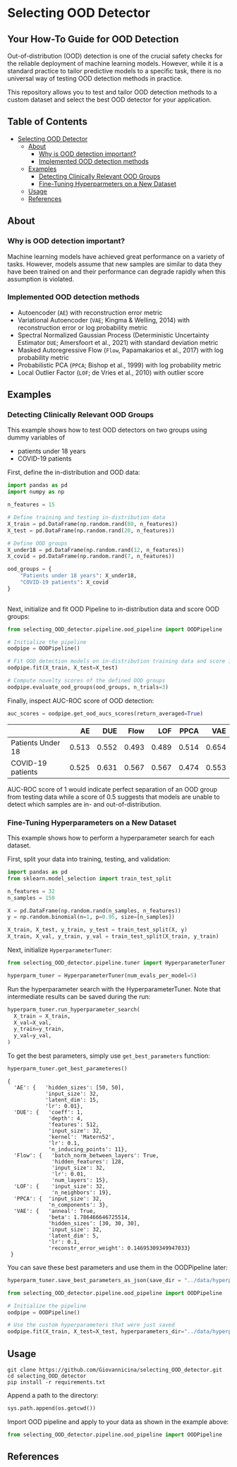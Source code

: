 
# Selecting OOD Detector

## Your How-To Guide for OOD Detection

Out-of-distribution (OOD) detection is one of the crucial safety checks for the reliable deployment of machine learning models.  However, while it is a standard practice to tailor predictive models to a specific task, there is no universal way of testing OOD detection methods in practice.

<!-- <img src="https://raw.githubusercontent.com/Giovannicina/selecting_OOD_detector/docs/docs/img/1_TyogHTgvJx8mTemKYHJ0cg.png?token=ANKC3TFV7QTA3NSUX3C4UO3BGYLUO" 
     style="height: 120;"/> -->

This repository allows you to test and tailor OOD detection methods to a custom dataset and select the best OOD detector for your application.  

## Table of Contents
- [Selecting OOD Detector](#selecting-ood-detector)
  * [About](#about)
    + [Why is OOD detection important?](#why-is-ood-detection-important-)
    + [Implemented OOD detection methods](#implemented-ood-detection-methods)
  * [Examples](#examples)
    + [Detecting Clinically Relevant OOD Groups](#detecting-clinically-relevant-ood-groups)
    + [Fine-Tuning Hyperparmeters on a New Dataset](#fine-tuning-hyperparmeters-on-a-new-dataset)
  * [Usage](#usage)
  * [References](#references)


## About

### Why is OOD detection important?
Machine learning models have achieved great performance on a variety of tasks. However, models assume that new samples are similar to data they have been trained on and their performance can degrade rapidly when this assumption is violated.


### Implemented OOD detection methods
* Autoencoder (`AE`) with reconstruction error metric
* Variational Autoencoder (`VAE`; Kingma & Welling, 2014) with reconstruction error or log probability metric
* Spectral Normalized Gaussian Process (Deterministic Uncertainty Estimator `DUE`; Amersfoort et al., 2021) with standard deviation metric
* Masked Autoregressive Flow (`Flow`, Papamakarios et al., 2017) with log probability metric
* Probabilistic PCA (`PPCA`; Bishop et al., 1999) with log probability metric 
* Local Outlier Factor (`LOF`; de Vries et al., 2010) with outlier score 


## Examples
### Detecting Clinically Relevant OOD Groups

This example shows how to test OOD detectors on two groups using dummy variables of
* patients under 18 years
*  COVID-19 patients


First, define the in-distribution and OOD data:
```py
import pandas as pd
import numpy as np

n_features = 15

# Define training and testing in-distribution data
X_train = pd.DataFrame(np.random.rand(80, n_features))
X_test = pd.DataFrame(np.random.rand(20, n_features))

# Define OOD groups
X_under18 = pd.DataFrame(np.random.rand(12, n_features))
X_covid = pd.DataFrame(np.random.rand(7, n_features))

ood_groups = {
    "Patients under 18 years": X_under18,
    "COVID-19 patients": X_covid
}
			  
```

Next, initialize and fit OOD Pipeline to in-distribution data and score OOD groups:

```py
from selecting_OOD_detector.pipeline.ood_pipeline import OODPipeline

# Initialize the pipeline
oodpipe = OODPipeline()

# Fit OOD detection models on in-distribution training data and score in-distribution test data to calculate novelty baseline.
oodpipe.fit(X_train, X_test=X_test)

# Compute novelty scores of the defined OOD groups
oodpipe.evaluate_ood_groups(ood_groups, n_trials=3)

```

Finally, inspect AUC-ROC score of OOD detection:
```py
auc_scores = oodpipe.get_ood_aucs_scores(return_averaged=True)
```

|         |       AE |      DUE |       Flow |      LOF |     PPCA |      VAE |
|:--------|---------:|---------:|-----------:|---------:|---------:|---------:|
| Patients Under 18 | 0.513 | 0.552 | 0.493 | 0.489| 0.514 | 0.654 |
| COVID-19 patients | 0.525    | 0.631     | 0.567         | 0.567 | 0.474     | 0.553 |

AUC-ROC score of 1 would indicate perfect separation of an OOD group from testing data while a score of 0.5 suggests that models are unable to detect which samples are in- and out-of-distribution.


### Fine-Tuning Hyperparameters on a New Dataset

This example shows how to perform a hyperparameter search for each
dataset.

First, split your data into training, testing, and validation:

```py
import pandas as pd
from sklearn.model_selection import train_test_split

n_features = 32
n_samples = 150

X = pd.DataFrame(np.random.rand(n_samples, n_features))
y = np.random.binomial(n=1, p=0.95, size=[n_samples])

X_train, X_test, y_train, y_test = train_test_split(X, y)
X_train, X_val, y_train, y_val = train_test_split(X_train, y_train)
```



Next, initialize `HyperparameterTuner`:

```py
from selecting_OOD_detector.pipeline.tuner import HyperparameterTuner

hyperparm_tuner = HyperparameterTuner(num_evals_per_model=5)
```



Run the hyperparameter search with the HyperparameterTuner. Note that
intermediate results can be saved during the run:

```py
hyperparm_tuner.run_hyperparameter_search(
  X_train = X_train,
  X_val=X_val,
  y_train=y_train,
  y_val=y_val,
)
```



To get the best parameters, simply use `get_best_parameters` function:

```py
hyperparm_tuner.get_best_parameteres()
```

``` {.sourceCode .py}
{
  'AE': {   'hidden_sizes': [50, 50],
            'input_size': 32,
            'latent_dim': 15,
            'lr': 0.01},
  'DUE': {   'coeff': 1,
             'depth': 4,
             'features': 512,
             'input_size': 32,
             'kernel': 'Matern52',
             'lr': 0.1,
             'n_inducing_points': 11},
  'Flow': {   'batch_norm_between_layers': True,
              'hidden_features': 128,
              'input_size': 32,
              'lr': 0.01,
              'num_layers': 15},
  'LOF': {    'input_size': 32, 
              'n_neighbors': 19},
  'PPCA': {  'input_size': 32,
             'n_components': 3},
  'VAE': {   'anneal': True,
             'beta': 1.786466646725514,
             'hidden_sizes': [30, 30, 30],
             'input_size': 32,
             'latent_dim': 5,
             'lr': 0.1,
             'reconstr_error_weight': 0.14695309349947033}
 }
```

You can save these best parameters and use them in the OODPipeline
later:

```py
hyperparm_tuner.save_best_parameters_as_json(save_dir = "../data/hyperparameters/custom/")
```

```py
from selecting_OOD_detector.pipeline.ood_pipeline import OODPipeline

# Initialize the pipeline
oodpipe = OODPipeline()

# Use the custom hyperparameters that were just saved
oodpipe.fit(X_train, X_test=X_test, hyperparameters_dir="../data/hyperparameters/custom/")
```


## Usage

    git clone https://github.com/Giovannicina/selecting_OOD_detector.git 
    cd selecting_OOD_detector
    pip install -r requirements.txt
    
Append a path to the directory:

```py
sys.path.append(os.getcwd())
```
	
Import OOD pipeline and apply to your data as shown in the example
above:

```py
from selecting_OOD_detector.pipeline.ood_pipeline import OODPipeline
```


## References
